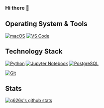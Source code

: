 ### Hi there 👋

## Operating System & Tools
[![macOS](https://img.shields.io/badge/macOS-Mojave-292e33?style=flat-square&logo=apple&logoColor=ffffff)](https://www.apple.com/macos/mojave/)
[![VS Code](https://img.shields.io/badge/IDE-VSCode-%23007ACC?style=flat-square&logo=Visual-studio-code)](https://code.visualstudio.com/)

## Technology Stack
[![Python](https://img.shields.io/badge/-Python-3776AB?style=flat-square&logo=python&logoColor=ffffff)](https://www.python.org/)
[![Jupyter Notebook](https://img.shields.io/badge/-JupyterNotebook-FF6600?style=flat-square&logo=jupyter&logoColor=ffffff)](https://jupyter.org/)
[![PostgreSQL](https://img.shields.io/badge/-PostgreSQL-4479A1?style=flat-square&logo=PostgreSQL&logoColor=ffffff)](https://www.postgresql.org/)

[![Git](https://img.shields.io/badge/-Git-%23F05032?style=flat-square&logo=git&logoColor=%23ffffff)](https://git-scm.com/)

## Stats
[![g626s's github stats](https://github-readme-stats.vercel.app/api?username=g626s&count_private=true&show_icons=true)](https://github.com/g626s/g626s)
